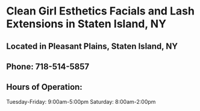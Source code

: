 # Clean Girl Esthetics Facials and Lash Extensions in Staten Island, NY

## Located in Pleasant Plains, Staten Island, NY

## Phone: 718-514-5857

## Hours of Operation:
Tuesday-Friday: 9:00am-5:00pm
Saturday: 8:00am-2:00pm